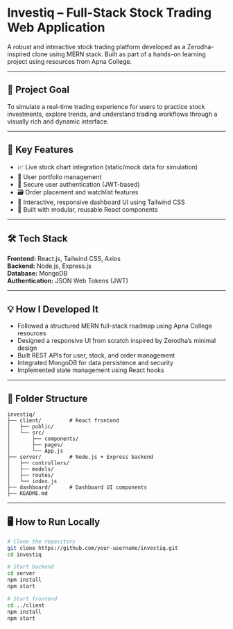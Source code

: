 # Investiq – Full-Stack Stock Trading Web Application

A robust and interactive stock trading platform developed as a Zerodha-inspired clone using MERN stack. Built as part of a hands-on learning project using resources from Apna College.

---

## 📌 Project Goal

To simulate a real-time trading experience for users to practice stock investments, explore trends, and understand trading workflows through a visually rich and dynamic interface.

---

## 🚀 Key Features

- 📈 Live stock chart integration (static/mock data for simulation)
- 🧾 User portfolio management
- 🔐 Secure user authentication (JWT-based)
- 🗃️ Order placement and watchlist features
- 🎨 Interactive, responsive dashboard UI using Tailwind CSS
- 🧠 Built with modular, reusable React components

---

## 🛠️ Tech Stack

**Frontend:** React.js, Tailwind CSS, Axios  
**Backend:** Node.js, Express.js  
**Database:** MongoDB  
**Authentication:** JSON Web Tokens (JWT)

---

## 💡 How I Developed It

- Followed a structured MERN full-stack roadmap using Apna College resources
- Designed a responsive UI from scratch inspired by Zerodha’s minimal design
- Built REST APIs for user, stock, and order management
- Integrated MongoDB for data persistence and security
- Implemented state management using React hooks

---

## 📁 Folder Structure

```
investiq/
├── client/         # React frontend
│   ├── public/
│   └── src/
│       ├── components/
│       ├── pages/
│       └── App.js
├── server/         # Node.js + Express backend
│   ├── controllers/
│   ├── models/
│   ├── routes/
│   └── index.js
├── dashboard/      # Dashboard UI components
├── README.md
```


---

## 🖥️ How to Run Locally

```bash
# Clone the repository
git clone https://github.com/your-username/investiq.git
cd investiq

# Start backend
cd server
npm install
npm start

# Start frontend
cd ../client
npm install
npm start




